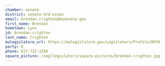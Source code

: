 ```yaml
---
chamber: senate
district: senate-3rd-essex
email: brendan.crighton@masenate.gov
first_name: Brendan
hometown: Lynn
id: brendan-crighton
last_name: Crighton
malegislature_url: https://malegislature.gov/Legislators/Profile/BPC0
party: D
phone: 617-722-1350
square_picture: /img/legislators/square-pictures/brendan-crighton.jpg
---
```

